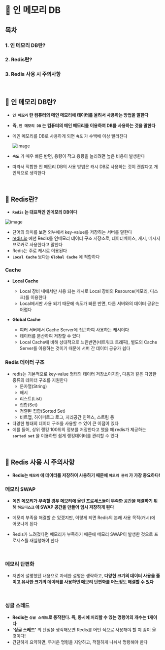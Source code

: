 # 📲 인 메모리 DB
## 목차
### 1. 인 메모리 DB란?
### 2. Redis란?
### 3. Redis 사용 시 주의사항

</br>

## 🤔 인 메모리 DB란?

- **`인 메모리` 란 컴퓨터의 메인 메모리에 데이터를 올려서 사용하는 방법을 말한다**
- **즉, `인 메모리 DB` 는 컴퓨터의 메인 메모리를 이용하여 DB를 사용하는 것을 말한다**
- 메인 메모리를 DB로 사용하게 되면 **`속도`** 가 수백배 이상 빨라진다
  
  ![image](https://github.com/CS-Algorithm-Study/CS/assets/81271328/ac33fd5c-4db7-4790-af75-bb13196cd7db)
- **`속도`** 가 매우 빠른 반면, 용량이 작고 용량을 늘리려면 높은 비용이 발생한다
- 따라서 적합한 인 메모리 DB의 사용 방법은 캐시 DB로 사용하는 것이 괜찮다고 개인적으로 생각한다 

</br>

## 🤔 Redis란?

- **`Redis` 는 대표적인 인메모리 DB이다**

![image](https://github.com/CS-Algorithm-Study/CS/assets/81271328/c6107e19-fc89-4af5-8292-f689f404e9aa)


- 단어의 의미를 보면 외부에서 key-value를 저장하는 서버를 말한다
- [redis.io](https://redis.io/) 에선 Redis를 인메모리 데이터 구조 저장소로, 데이터베이스, 캐시, 메시지 브로커로 사용한다고 말한다
- Redis는 주로 캐시로 이용된다
- **`Local Cache`** 보다는 **`Global Cache`** 에 적합하다
### Cache 
- **Local Cache**
  - Local 장비 내에서만 사용 되는 캐시로 Local 장비의 Resource(메모리, 디스크)를 이용한다
  - Local에서만 사용 되기 때문에 속도가 빠른 반면, 다른 서버와의 데이터 공유는 어렵다
  
- **Global Cache**
  - 여러 서버에서 Cache Server에 접근하여 사용하는 캐시이다
  - 데이터를 분산하여 저장할 수 있다
  - Local Cache에 비해 상대적으로 느린반면(네트워크 트래픽), 별도의 Cache Server를 이용하는 것이기 때문에 서버 간 데이터 공유가 쉽다

### Redis 데이터 구조
- redis는 기본적으로 key-value 형태의 데이터 저장소이지만, 다음과 같은 다양한 종류의 데이터 구조를 지원한다
  - 문자열(String)
  - 해시
  - 리스트(List)
  - 집합(Set)
  - 정렬된 집합(Sorted Set)
  - 비트맵, 하이퍼로그 로그, 지리공간 인덱스, 스트림 등
- 다양한 형태의 데이터 구조를 사용할 수 있어 큰 이점이 있다
- 예를 들어, 상위 랭킹 100위의 정보를 저장한다고 했을 때 redis가 제공하는 **`sorted set`** 을 이용하면 쉽게 랭킹데이터를 관리할 수 있다

</br>

## 🧐 Redis 사용 시 주의사항

- **Redis는 `메모리` 에 데이터를 저장하여 사용하기 때문에 `메모리 관리` 가 가장 중요하다!**

### 메모리 SWAP

- **메인 메모리가 부족할 경우 메모리에 올린 프로세스들이 부족한 공간을 해결하기 위해 `하드디스크` 에 SWAP 공간을 만들어 임시 저장하게 된다**
  
- 메모리 부족을 해결할 순 있겠지만, 이렇게 되면 Redis의 본래 사용 목적(캐시)에 어긋나게 된다

- Redis가 느려졌다면 메모리가 부족하기 때문에 메모리 SWAP이 발생한 것으로 프로세스를 재실행해야 한다

<br>

### 메모리 단편화
- 저번에 설명했던 내용으로 자세한 설명은 생략하고, **다양한 크기의 데이터 사용을 줄이고 유사한 크기의 데이터를 사용하면 메모리 단편화를 어느정도 해결할 수 있다**

</br>

### 싱글 스레드
- **Redis는 `싱글 스레드`로 동작한다. 즉, 동시에 처리할 수 있는 명령어의 개수는 1개이다**
- **'싱글 스레드'** 의 단점을 생각해보면 Redis를 어떤 식으로 사용해야 할 지 감이 올 것이다!
- 간단하게 요약하면, 무거운 명령을 지양하고, 적절하게 나눠서 명령해야 한다 
